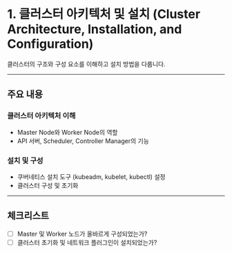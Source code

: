 # 1. 클러스터 아키텍처 및 설치 (Cluster Architecture, Installation, and Configuration)

클러스터의 구조와 구성 요소를 이해하고 설치 방법을 다룹니다.

---

## 주요 내용

### 클러스터 아키텍처 이해
- Master Node와 Worker Node의 역할
- API 서버, Scheduler, Controller Manager의 기능

### 설치 및 구성
- 쿠버네티스 설치 도구 (kubeadm, kubelet, kubectl) 설정
- 클러스터 구성 및 초기화

---

## 체크리스트
- [ ] Master 및 Worker 노드가 올바르게 구성되었는가?  
- [ ] 클러스터 초기화 및 네트워크 플러그인이 설치되었는가?  
